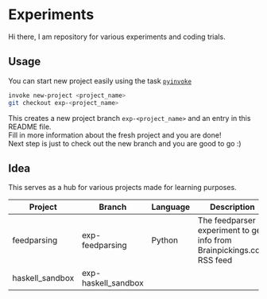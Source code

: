 # Experiments

Hi there, I am repository for various experiments and coding trials.  

## Usage

You can start new project easily using the task [`pyinvoke`](http://www.pyinvoke.org/)  

```bash
invoke new-project <project_name>
git checkout exp-<project_name>
```  
  
This creates a new project branch `exp-<project_name>` and an entry in this README file.   
Fill in more information about the fresh project and you are done!   
Next step is just to check out the new branch and you are good to go :)   
  
## Idea 

This serves as a hub for various projects made for learning purposes. 

| Project | Branch | Language | Description |
| --- | --- | --- | --- |
| feedparsing | exp-feedparsing | Python | The feedparser experiment to get info from Brainpickings.com RSS feed
| haskell_sandbox | exp-haskell_sandbox |
<!-- (new_project_entry) -->